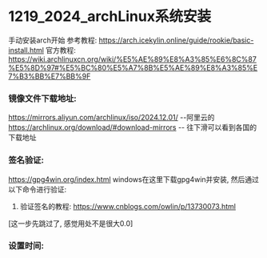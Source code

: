 # 1219_2024_archLinux系统安装
手动安装arch开始
参考教程: https://arch.icekylin.online/guide/rookie/basic-install.html
官方教程: https://wiki.archlinuxcn.org/wiki/%E5%AE%89%E8%A3%85%E6%8C%87%E5%8D%97#%E5%BC%80%E5%A7%8B%E5%AE%89%E8%A3%85%E7%B3%BB%E7%BB%9F

### 镜像文件下载地址:
https://mirrors.aliyun.com/archlinux/iso/2024.12.01/ --阿里云的
https://archlinux.org/download/#download-mirrors -- 往下滑可以看到各国的下载地址

### 签名验证:
https://gpg4win.org/index.html
windows在这里下载gpg4win并安装, 然后通过以下命令进行验证:

1. 验证签名的教程: https://www.cnblogs.com/owlin/p/13730073.html

[这一步先跳过了, 感觉用处不是很大0.0]

### 设置时间:
